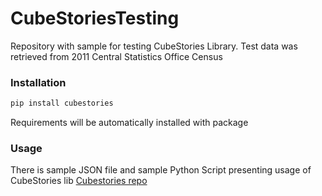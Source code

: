 # CubeStoriesTesting
Repository with sample for testing CubeStories Library. Test data was retrieved from 2011 Central Statistics Office Census

### Installation
```python
pip install cubestories
```
Requirements will be automatically installed with package

### Usage
There is sample JSON file and sample Python Script presenting usage of CubeStories lib
[Cubestories repo](https://github.com/MaciejJanowski/CubeStories)



